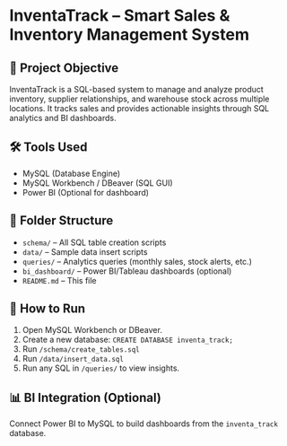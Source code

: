 # InventaTrack – Smart Sales & Inventory Management System

## 📌 Project Objective
InventaTrack is a SQL-based system to manage and analyze product inventory, supplier relationships, and warehouse stock across multiple locations. It tracks sales and provides actionable insights through SQL analytics and BI dashboards.

## 🛠️ Tools Used
- MySQL (Database Engine)
- MySQL Workbench / DBeaver (SQL GUI)
- Power BI (Optional for dashboard)

## 📂 Folder Structure

- `schema/` – All SQL table creation scripts
- `data/` – Sample data insert scripts
- `queries/` – Analytics queries (monthly sales, stock alerts, etc.)
- `bi_dashboard/` – Power BI/Tableau dashboards (optional)
- `README.md` – This file

## 🧪 How to Run
1. Open MySQL Workbench or DBeaver.
2. Create a new database: `CREATE DATABASE inventa_track;`
3. Run `/schema/create_tables.sql`
4. Run `/data/insert_data.sql`
5. Run any SQL in `/queries/` to view insights.

## 📊 BI Integration (Optional)
Connect Power BI to MySQL to build dashboards from the `inventa_track` database.

